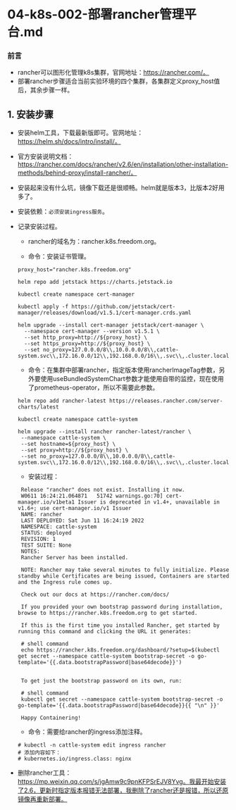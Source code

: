 # 04-k8s-002-部署rancher管理平台.md

### 前言
- rancher可以图形化管理k8s集群，官网地址：https://rancher.com/。
- 部署rancher步骤适合当前实验环境的四个集群，各集群定义proxy_host值后，其余步骤一样。

## 1. 安装步骤
- 安装helm工具，下载最新版即可。官网地址：https://helm.sh/docs/intro/install/。

- 官方安装说明文档：https://rancher.com/docs/rancher/v2.6/en/installation/other-installation-methods/behind-proxy/install-rancher/。

- 安装起来没有什么坑，镜像下载还是很顺畅。helm就是版本3，比版本2好用多了。

- 安装依赖：`必须安装ingress服务`。
    
- 记录安装过程。

    - rancher的域名为：rancher.k8s.freedom.org。

    - 命令：安装证书管理。
    ```
    proxy_host="rancher.k8s.freedom.org"

    helm repo add jetstack https://charts.jetstack.io
    
    kubectl create namespace cert-manager
    
    kubectl apply -f https://github.com/jetstack/cert-manager/releases/download/v1.5.1/cert-manager.crds.yaml
     
    helm upgrade --install cert-manager jetstack/cert-manager \
      --namespace cert-manager --version v1.5.1 \
      --set http_proxy=http://${proxy_host} \
      --set https_proxy=http://${proxy_host} \
      --set no_proxy=127.0.0.0/8\\,10.0.0.0/8\\,cattle-system.svc\\,172.16.0.0/12\\,192.168.0.0/16\\,.svc\\,.cluster.local
    ```
   
   - 命令：在集群中部署rancher，指定版本使用rancherImageTag参数，另外要使用useBundledSystemChart参数才能使用自带的监控，现在使用了prometheus-operator，所以不需要此参数。
   ```
   helm repo add rancher-latest https://releases.rancher.com/server-charts/latest
   
   kubectl create namespace cattle-system
   
   helm upgrade --install rancher rancher-latest/rancher \
    --namespace cattle-system \
    --set hostname=${proxy_host} \
    --set proxy=http://${proxy_host} \
    --set no_proxy=127.0.0.0/8\\,10.0.0.0/8\\,cattle-system.svc\\,172.16.0.0/12\\,192.168.0.0/16\\,.svc\\,.cluster.local
   ```
   
   - 安装过程：
   ```
    Release "rancher" does not exist. Installing it now.
    W0611 16:24:21.064871   51742 warnings.go:70] cert-manager.io/v1beta1 Issuer is deprecated in v1.4+, unavailable in v1.6+; use cert-manager.io/v1 Issuer
    NAME: rancher
    LAST DEPLOYED: Sat Jun 11 16:24:19 2022
    NAMESPACE: cattle-system
    STATUS: deployed
    REVISION: 1
    TEST SUITE: None
    NOTES:
    Rancher Server has been installed.
    
    NOTE: Rancher may take several minutes to fully initialize. Please standby while Certificates are being issued, Containers are started and the Ingress rule comes up.
    
    Check out our docs at https://rancher.com/docs/
    
    If you provided your own bootstrap password during installation, browse to https://rancher.k8s.freedom.org to get started.
    
    If this is the first time you installed Rancher, get started by running this command and clicking the URL it generates:
    
    # shell command
    echo https://rancher.k8s.freedom.org/dashboard/?setup=$(kubectl get secret --namespace cattle-system bootstrap-secret -o go-template='{{.data.bootstrapPassword|base64decode}}')

    
    To get just the bootstrap password on its own, run:
    
    # shell command
    kubectl get secret --namespace cattle-system bootstrap-secret -o go-template='{{.data.bootstrapPassword|base64decode}}{{ "\n" }}'

    Happy Containering!
    ```
   
   - 命令：需要给rancher的ingress添加注释。
   ```
   # kubectl -n cattle-system edit ingress rancher
   # 添加内容如下：
   # kubernetes.io/ingress.class: nginx
   ```

- 删除rancher工具：https://mp.weixin.qq.com/s/jgAmw9c9pnKFPSrEJV8Yvg。我最开始安装了2.6，更新时指定版本报错无法部署，我删除了rancher还是报错，所以还原镜像再重新部署。
